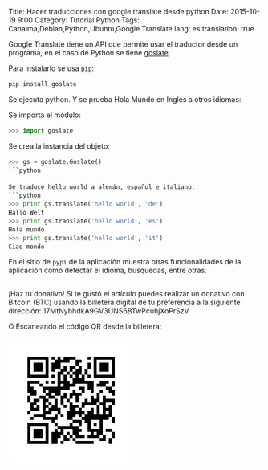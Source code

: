 Title: Hacer traducciones con google translate desde python
Date: 2015-10-19 9:00
Category: Tutorial Python
Tags: Canaima,Debian,Python,Ubuntu,Google Translate
lang: es
translation: true

Google Translate tiene un API que permite usar el traductor desde un programa, en el caso de Python se tiene [goslate](https://pypi.python.org/pypi/goslate).


Para instalarlo se usa `pip`:
```python
pip install goslate
```

Se ejecuta python. Y se prueba Hola Mundo en Inglés a otros idiomas:

Se importa el módulo:
```python
>>> import goslate
```
Se crea la instancia del objeto:
```python
>>> gs = goslate.Goslate()
```python

Se traduce hello world a alemán, español e italiano:
```python
>>> print gs.translate('hello world', 'de')
Hallo Welt
>>> print gs.translate('hello world', 'es')
Hola mundo
>>> print gs.translate('hello world', 'it')
Ciao mondo
```
En el sitio de `pypi` de la aplicación muestra otras funcionalidades de la aplicación como detectar el idioma, busquedas, entre otras.


##  ##
¡Haz tu donativo!
Si te gustó el artículo puedes realizar un donativo con Bitcoin (BTC)
usando la billetera digital de tu preferencia a la siguiente
dirección: 17MtNybhdkA9GV3UNS6BTwPcuhjXoPrSzV

O Escaneando el código QR desde la billetera:

![17MtNybhdkA9GV3UNS6BTwPcuhjXoPrSzV](./images/17MtNybhdkA9GV3UNS6BTwPcuhjXoPrSzV.png)
